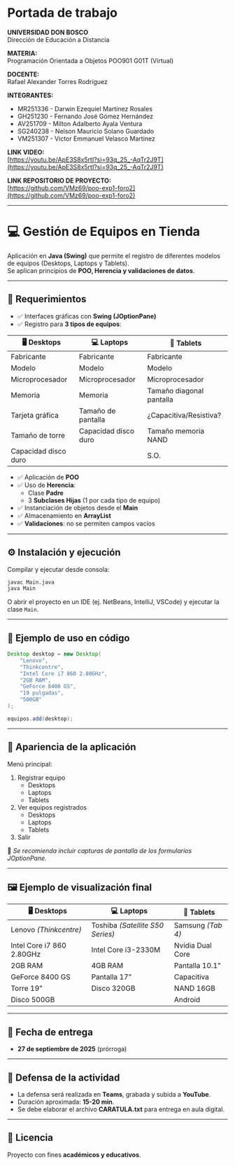 # Portada de trabajo
**UNIVERSIDAD DON BOSCO**  
Dirección de Educación a Distancia  

**MATERIA:**  
Programación Orientada a Objetos POO901 G01T (Virtual)  

**DOCENTE:**  
Rafael Alexander Torres Rodríguez  

**INTEGRANTES:**  
- MR251336 - Darwin Ezequiel Martínez Rosales  
- GH251230 - Fernando José Gómez Hernández  
- AV251709 - Milton Adalberto Ayala Ventura  
- SG240238 - Nelson Mauricio Solano Guardado  
- VM251307 - Victor Emmanuel Velasco Martinez  

**LINK VIDEO:**  
[https://youtu.be/ApE3S8x5rtI?si=93q_25_-AqTr2J9T](https://youtu.be/ApE3S8x5rtI?si=93q_25_-AqTr2J9T)  

**LINK REPOSITORIO DE PROYECTO:**  
[https://github.com/VMz69/poo-exp1-foro2](https://github.com/VMz69/poo-exp1-foro2)  

---

# 💻 Gestión de Equipos en Tienda

Aplicación en **Java (Swing)** que permite el registro de diferentes modelos de equipos (Desktops, Laptops y Tablets).  
Se aplican principios de **POO, Herencia y validaciones de datos**.

---

## 🚀 Requerimientos

- ✅ Interfaces gráficas con **Swing (JOptionPane)**
- ✅ Registro para **3 tipos de equipos**:

| 🖥️ **Desktops** | 💻 **Laptops** | 📱 **Tablets** |
|-----------------|----------------|----------------|
| Fabricante      | Fabricante     | Fabricante     |
| Modelo          | Modelo         | Modelo         |
| Microprocesador | Microprocesador| Microprocesador|
| Memoria         | Memoria        | Tamaño diagonal pantalla |
| Tarjeta gráfica | Tamaño de pantalla | ¿Capacitiva/Resistiva? |
| Tamaño de torre | Capacidad disco duro | Tamaño memoria NAND |
| Capacidad disco duro |                | S.O.          |

- ✅ Aplicación de **POO**  
- ✅ Uso de **Herencia**:  
  - Clase **Padre**  
  - 3 **Subclases Hijas** (1 por cada tipo de equipo)  
- ✅ Instanciación de objetos desde el **Main**  
- ✅ Almacenamiento en **ArrayList**  
- ✅ **Validaciones**: no se permiten campos vacíos  

---

## ⚙️ Instalación y ejecución

Compilar y ejecutar desde consola:  
```bash
javac Main.java
java Main
```

O abrir el proyecto en un IDE (ej. NetBeans, IntelliJ, VSCode) y ejecutar la clase `Main`.

---

## 📖 Ejemplo de uso en código

```java
Desktop desktop = new Desktop(
    "Lenovo",
    "Thinkcentre",
    "Intel Core i7 860 2.80GHz",
    "2GB RAM",
    "GeForce 8400 GS",
    "19 pulgadas",
    "500GB"
);

equipos.add(desktop);
```

---

## 🎨 Apariencia de la aplicación

Menú principal:  
1. Registrar equipo  
   - Desktops  
   - Laptops  
   - Tablets  
2. Ver equipos registrados  
   - Desktops  
   - Laptops  
   - Tablets  
3. Salir  

📌 *Se recomienda incluir capturas de pantalla de los formularios JOptionPane.*  

---

## 🖼️ Ejemplo de visualización final

| 🖥️ **Desktops** | 💻 **Laptops** | 📱 **Tablets** |
|-----------------|----------------|----------------|
| Lenovo *(Thinkcentre)* | Toshiba *(Satellite S50 Series)* | Samsung *(Tab 4)* |
| Intel Core i7 860 2.80GHz | Intel Core i3-2330M | Nvidia Dual Core |
| 2GB RAM | 4GB RAM | Pantalla 10.1” |
| GeForce 8400 GS | Pantalla 17” | Capacitiva |
| Torre 19” | Disco 320GB | NAND 16GB |
| Disco 500GB |  | Android |

---

## 📅 Fecha de entrega

- **27 de septiembre de 2025** (prórroga)  

---

## 🎤 Defensa de la actividad

- La defensa será realizada en **Teams**, grabada y subida a **YouTube**.  
- Duración aproximada: **15-20 min**.  
- Se debe elaborar el archivo **CARATULA.txt** para entrega en aula digital.  

---

## 📜 Licencia

Proyecto con fines **académicos y educativos**.  
